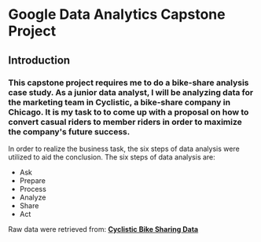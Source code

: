 # Google Data Analytics Capstone Project

## Introduction

### This capstone project requires me to do a bike-share analysis case study. As a junior data analyst, I will be analyzing data for the marketing team in Cyclistic, a bike-share company in Chicago. It is my task to to come up with a proposal on how to convert casual riders to member riders in order to maximize the company's future success.

In order to realize the business task, the six steps of data analysis were utilized to aid the conclusion. The six steps of data analysis are:
- Ask
- Prepare
- Process
- Analyze
- Share
- Act

Raw data were retrieved from: **<a href="https://divvy-tripdata.s3.amazonaws.com/index.html" rel="nofollow">Cyclistic Bike Sharing Data</a>**

